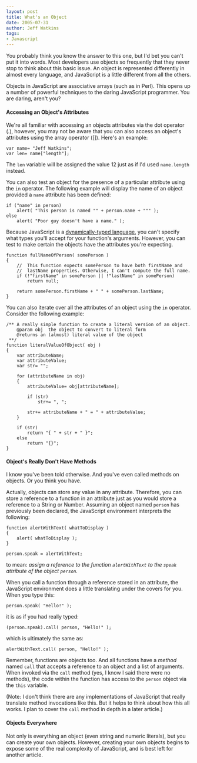 ```yaml
---
layout: post
title: What's an Object
date: 2005-07-31
author: Jeff Watkins
tags:
- Javascript
---
```


You probably think you know the answer to this one, but I'd bet you can't put it into words. Most developers use objects so frequently that they never stop to think about this basic issue. An object is represented differently in almost every language, and JavaScript is a little different from all the others.

Objects in JavaScript are associative arrays (such as in Perl). This opens up a number of powerful techniques to the daring JavaScript programmer. You are daring, aren't you?
<!--more-->
#### Accessing an Object's Attributes ####

We're all familiar with accessing an objects attributes via the dot operator (.), however, you may not be aware that you can also access an object's attributes using the array operator ([]). Here's an example:

	var name= "Jeff Watkins";
	var len= name["length"];

The `len` variable will be assigned the value 12 just as if I'd used `name.length` instead.

You can also test an object for the presence of a particular attribute using the `in` operator. The following example will display the name of an object provided a `name` attribute has been defined:

	if ("name" in person)
		alert( "This person is named "" + person.name + """ );
	else
		alert( "Poor guy doesn't have a name." );

Because JavaScript is a [dynamically-typed language](http://en.wikipedia.org/wiki/Dynamic_typing#Static_and_dynamic_typing), you can't specify what types you'll accept for your function's arguments. However, you can test to make certain the objects have the attributes you're expecting.

	function fullNameOfPerson( somePerson )
	{
		//	This function expects somePerson to have both firstName and
		//	lastName properties. Otherwise, I can't compute the full name.
		if (!"firstName" in somePerson || !"lastName" in somePerson)
			return null;

		return somePerson.firstName + " " + somePerson.lastName;
	}

You can also iterate over all the attributes of an object using the `in` operator. Consider the following example:

	/**	A really simple function to create a literal version of an object.
		@param obj	the object to convert to literal form
		@returns an (almost) literal value of the object
	 **/
	function literalValueOfObject( obj )
	{
		var attributeName;
		var attributeValue;
		var str= "";

		for (attributeName in obj)
		{
			attributeValue= obj[attributeName];

			if (str)
				str+= ", ";

			str+= attributeName + " = " + attributeValue;
		}

		if (str)
			return "{ " + str + " }";
		else
			return "{}";
	}
			
#### Object's Really Don't Have Methods ####

I know you've been told otherwise. And you've even called methods on objects. Or you think you have.

Actually, objects can store any value in any attribute. Therefore, you can store a reference to a function in an attribute just as you would store a reference to a String or Number. Assuming an object named `person` has previously been declared, the JavaScript environment interprets the following:

	function alertWithText( whatToDisplay )
	{
		alert( whatToDisplay );
	}

	person.speak = alertWithText;

to mean: *assign a reference to the function `alertWithText` to the `speak` attribute of the object `person`.*

When you call a function through a reference stored in an attribute, the JavaScript environment does a little translating under the covers for you. When you type this:

	person.speak( "Hello!" );

it is as if you had really typed:

	(person.speak).call( person, "Hello!" );

which is ultimately the same as:

	alertWithText.call( person, "Hello!" );

Remember, functions are objects too. And all functions have a *method* named `call` that accepts a reference to an object and a list of arguments. When invoked via the `call` method (yes, I know I said there were no methods), the code within the function has access to the `person` object via the `this` variable.

(Note: I don't think there are any implementations of JavaScript that really translate method invocations like this. But it helps to think about how this all works. I plan to cover the `call` method in depth in a later article.)

#### Objects Everywhere ####

Not only is everything an object (even string and numeric literals), but you can create your own objects. However, creating your own objects begins to expose some of the real complexity of JavaScript, and is best left for another article.